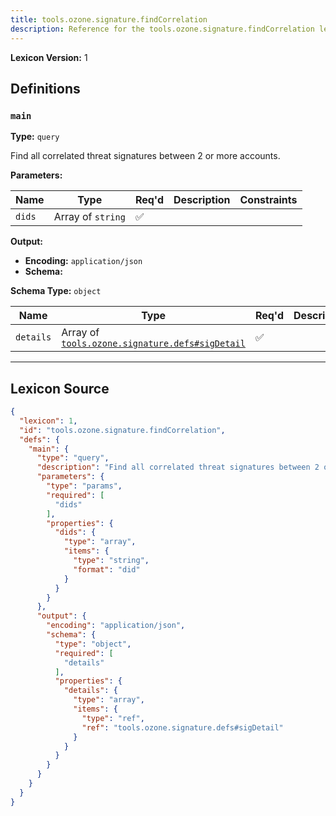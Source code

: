 ```yaml
---
title: tools.ozone.signature.findCorrelation
description: Reference for the tools.ozone.signature.findCorrelation lexicon
---
```

**Lexicon Version:** 1

## Definitions

<a name="main"></a>
### `main`

**Type:** `query`

Find all correlated threat signatures between 2 or more accounts.

**Parameters:**

| Name | Type | Req'd  | Description | Constraints |
|------|------|----------|-------------|-------------|
| `dids` | Array of `string` | ✅  |  |  |
**Output:**

- **Encoding:** `application/json`
- **Schema:**

**Schema Type:** `object`

| Name | Type | Req'd  | Description | Constraints |
|------|------|----------|-------------|-------------|
| `details` | Array of [`tools.ozone.signature.defs#sigDetail`](lexicons/tools/ozone/signature/defs#sigDetail) | ✅  |  |  |

---

## Lexicon Source
```json
{
  "lexicon": 1,
  "id": "tools.ozone.signature.findCorrelation",
  "defs": {
    "main": {
      "type": "query",
      "description": "Find all correlated threat signatures between 2 or more accounts.",
      "parameters": {
        "type": "params",
        "required": [
          "dids"
        ],
        "properties": {
          "dids": {
            "type": "array",
            "items": {
              "type": "string",
              "format": "did"
            }
          }
        }
      },
      "output": {
        "encoding": "application/json",
        "schema": {
          "type": "object",
          "required": [
            "details"
          ],
          "properties": {
            "details": {
              "type": "array",
              "items": {
                "type": "ref",
                "ref": "tools.ozone.signature.defs#sigDetail"
              }
            }
          }
        }
      }
    }
  }
}
```
